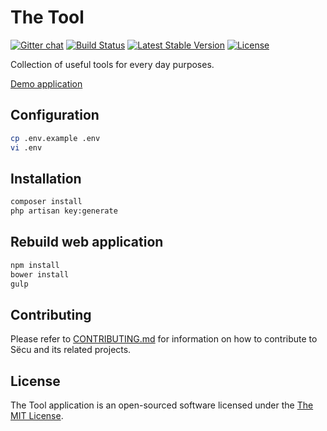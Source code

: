# The Tool

[![Gitter chat](https://badges.gitter.im/the-tool/the-tool.svg)](https://gitter.im/the-tool/the-tool)
[![Build Status](https://travis-ci.org/the-tool/the-tool.svg)](https://travis-ci.org/the-tool/the-tool)
[![Latest Stable Version](https://poser.pugx.org/the-tool/the-tool/version)](https://packagist.org/packages/the-tool/the-tool)
[![License](https://poser.pugx.org/the-tool/the-tool/license)](https://github.com/the-tool/the-tool/blob/master/LICENSE)

Collection of useful tools for every day purposes.

[Demo application](http://wmcc.su)

## Configuration

```sh
cp .env.example .env
vi .env
```

## Installation

```sh
composer install
php artisan key:generate
```

## Rebuild web application

```sh
npm install
bower install
gulp
```

## Contributing

Please refer to [CONTRIBUTING.md](https://github.com/the-tool/the-tool/blob/master/CONTRIBUTING.md) for information on how to contribute to Sёcu and its related projects.

## License

The Tool application is an open-sourced software licensed under the [The MIT License](https://opensource.org/licenses/MIT).
